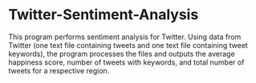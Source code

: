 # Twitter-Sentiment-Analysis
This program performs sentiment analysis for Twitter. Using data from Twitter (one text file containing tweets and one text file containing tweet keywords), the program processes the files and outputs the average happiness score, number of tweets with keywords, and total number of tweets for a respective region.
